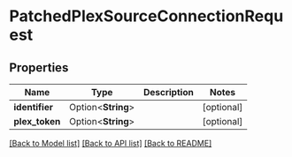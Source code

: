 # PatchedPlexSourceConnectionRequest

## Properties

Name | Type | Description | Notes
------------ | ------------- | ------------- | -------------
**identifier** | Option<**String**> |  | [optional]
**plex_token** | Option<**String**> |  | [optional]

[[Back to Model list]](../README.md#documentation-for-models) [[Back to API list]](../README.md#documentation-for-api-endpoints) [[Back to README]](../README.md)


